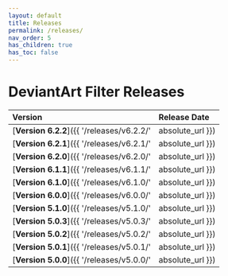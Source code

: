 ```yaml
---
layout: default
title: Releases
permalink: /releases/
nav_order: 5
has_children: true
has_toc: false
---
```


# DeviantArt Filter Releases

| Version                                                       | Release Date       |
| :------------------------------------------------------------ | :----------------- |
| [**Version 6.2.2**]({{ '/releases/v6.2.2/' | absolute_url }}) | January 23, 2023   |
| [**Version 6.2.1**]({{ '/releases/v6.2.1/' | absolute_url }}) | January 18, 2023   |
| [**Version 6.2.0**]({{ '/releases/v6.2.0/' | absolute_url }}) | September 18, 2021 |
| [**Version 6.1.1**]({{ '/releases/v6.1.1/' | absolute_url }}) | May 23, 2020       |
| [**Version 6.1.0**]({{ '/releases/v6.1.0/' | absolute_url }}) | May 18, 2020       |
| [**Version 6.0.0**]({{ '/releases/v6.0.0/' | absolute_url }}) | May 7, 2020        |
| [**Version 5.1.0**]({{ '/releases/v5.1.0/' | absolute_url }}) | February 6, 2019   |
| [**Version 5.0.3**]({{ '/releases/v5.0.3/' | absolute_url }}) | June 22, 2018      |
| [**Version 5.0.2**]({{ '/releases/v5.0.2/' | absolute_url }}) | June 16, 2018      |
| [**Version 5.0.1**]({{ '/releases/v5.0.1/' | absolute_url }}) | June 13, 2018      |
| [**Version 5.0.0**]({{ '/releases/v5.0.0/' | absolute_url }}) | May 13, 2018       |
